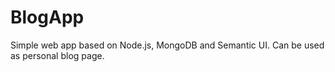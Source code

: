 # BlogApp
Simple web app based on Node.js, MongoDB and Semantic UI. Can be used as personal blog page.
